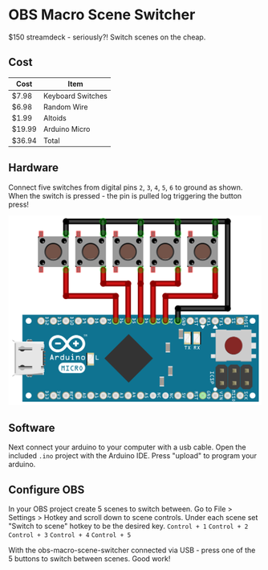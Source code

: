 # OBS Macro Scene Switcher                                                              

$150 streamdeck - seriously?! Switch scenes on the cheap.

## Cost

| Cost   | Item              |
|--------|-------------------|
| $7.98  | Keyboard Switches |
| $6.98  | Random Wire       |
| $1.99  | Altoids           |
| $19.99 | Arduino Micro     |
| $36.94 | Total             |

## Hardware

Connect five switches from digital pins `2`, `3`, `4`, `5`, `6` to ground as shown. When the switch is pressed - the pin is pulled log triggering the button press!

![](wiring-diagram.png)

## Software

Next connect your arduino to your computer with a usb cable. Open the included `.ino` project with the Arduino IDE. Press "upload" to program your arduino.

## Configure OBS

In your OBS project create 5 scenes to switch between. Go to File > Settings > Hotkey and scroll down to scene controls. Under each scene set "Switch to scene" hotkey to be the desired key. 
`Control + 1`
`Control + 2`
`Control + 3`
`Control + 4`
`Control + 5`

With the obs-macro-scene-switcher connected via USB - press one of the 5 buttons to switch between scenes. Good work!
